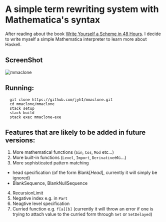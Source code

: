 # A simple term rewriting system with Mathematica's syntax

After reading about the book [Write Yourself a Scheme in 48 Hours](https://en.wikibooks.org/wiki/Write_Yourself_a_Scheme_in_48_Hours).
I decide to write myself a simple Mathematica interpreter to learn more about Haskell.

## ScreenShot

![mmaclone](https://raw.githubusercontent.com/jyh1/mmaclone/master/demo.GIF)


## Running:
```
  git clone https://github.com/jyh1/mmaclone.git
  cd mmaclone/mmaclone
  stack setup
  stack build
  stack exec mmaclone-exe
```


## Features that are likely to be added in future versions:
1. More mathematical functions (`Sin`, `Cos`, `Mod` etc...)
2. More built-in functions (`Level`, `Import`, `Derivative`etc...)
3. More sophisticated pattern matching
  * head specification (of the form Blank[*Head*], currently it will simply be ignored)
  * BlankSequence, BlankNullSequence
4. RecursionLimit
5. Negative index e.g. in `Part`
6. Neagtive level specification
7. Curried function e.g. `f[a][b]` (currently it will throw an error if one is trying to attach value to
  the curried form through `Set` or `SetDelayed`)
